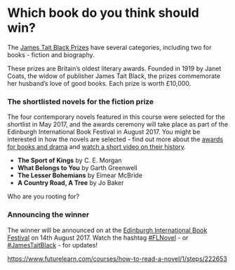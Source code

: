 # Which book do you think should win?

The [James Tait Black Prizes](http://www.ed.ac.uk/events/james-tait-black/about/book) have several categories, including two for books - fiction and biography.

These prizes are Britain’s oldest literary awards. Founded in 1919 by Janet Coats, the widow of publisher James Tait Black, the prizes commemorate her husband’s love of good books. Each prize is worth £10,000.

### The shortlisted novels for the fiction prize

The four contemporary novels featured in this course were selected for the shortlist in May 2017, and the awards ceremony will take place as part of the Edinburgh International Book Festival in August 2017. You might be interested in how the novels are selected - find out more about the [awards for books and drama](http://www.ed.ac.uk/events/james-tait-black/about) and [watch a short video on their history](http://www.ed.ac.uk/events/james-tait-black/about/book).

- **The Sport of Kings** by C. E. Morgan
- **What Belongs to You** by Garth Greenwell
- **The Lesser Bohemians** by Eimear McBride
- **A Country Road, A Tree** by Jo Baker

Who are you rooting for?

### Announcing the winner

The winner will be announced on at the [Edinburgh International Book Festival](https://www.edbookfest.co.uk/the-festival/whats-on/james-tait-black-memorial-prize) on 14th August 2017. Watch the hashtag [#FLNovel](https://twitter.com/hashtag/flnovel?f=tweets&vertical=default&src=hash) - or [#JamesTaitBlack](https://twitter.com/hashtag/JamesTaitBlack?src=hash) - for updates!

https://www.futurelearn.com/courses/how-to-read-a-novel/1/steps/222653